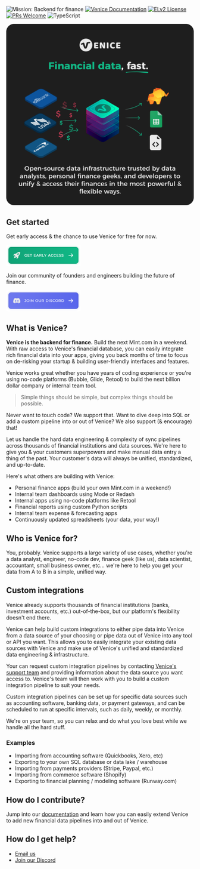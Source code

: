 ![Mission: Backend for finance](https://img.shields.io/badge/mission-Backend%20for%20finance-brightgreen)
[![Venice Documentation](https://img.shields.io/badge/read-Documentation-yellow)](http://docs.venice.is)
[![ELv2 License](https://img.shields.io/badge/license-ELv2-blue)](https://www.elastic.co/licensing/elastic-license)
[![PRs Welcome](https://img.shields.io/badge/PRs-welcome-brightgreen.svg)](https://makeapullrequest.com)
![TypeScript](https://img.shields.io/badge/language-TypeScript-blue)

<p align="center">
  <img src="/github/github.png" alt="Venice is the backend for finance" width="600"> 
</p>


## Get started

Get early access & the chance to use Venice for free for now.

<p>
  <a href="https://venice.is/early-access/apply" rel="nofollow">
    <img src="/github/early-access.png" alt="Request early access" width="200">
  </a>
</p>

Join our community of founders and engineers building the future of finance.

<p>
  <a href="https://discord.gg/gTMch6Gn2u" rel="nofollow">
    <img src="/github/join-discord.png" alt="Join us on Discord" width="200">
  </a>
</p>

## What is Venice?

**Venice is the backend for finance.** Build the next Mint.com in a weekend. With raw 
access to Venice's financial database, you can easily integrate rich 
financial data into your apps, giving you back months of time to focus on de-risking 
your startup & building user-friendly interfaces and features.

Venice works great whether you have years of coding experience or you're using
no-code platforms (Bubble, Glide, Retool) to build the next billion dollar company
or internal team tool. 

> Simple things should be simple, but complex things should be possible.

Never want to touch code? We support that. Want to dive deep into SQL or add a
custom pipeline into or out of Venice? We also support (& encourage) that!

Let us handle the hard data engineering & complexity of sync pipelines across 
thousands of financial institutions and data sources. We're here to give you &
your customers superpowers and make manual data entry a thing of the past. Your 
customer's data will always be unified, standardized, and up-to-date.

Here's what others are building with Venice:
- Personal finance apps (build your own Mint.com in a weekend!)
- Internal team dashboards using Mode or Redash
- Internal apps using no-code platforms like Retool
- Financial reports using custom Python scripts
- Internal team expense & forecasting apps
- Continuously updated spreadsheets (your data, your way!)

## Who is Venice for?

You, probably. Venice supports a large variety of use cases, whether you're a data analyst, engineer, no-code dev, finance geek (like us), data scientist, accountant, small business owner, etc... we're here to help you get your data from A to B in a simple, unified way.

## Custom integrations

Venice already supports thousands of financial institutions (banks, investment 
accounts, etc.) out-of-the-box, but our platform's flexibility doesn't end there.

Venice can help build custom integrations to either pipe data into Venice 
from a data source of your choosing or pipe data out of Venice into any tool or API you want. 
This allows you to easily integrate your existing data sources with Venice and 
make use of Venice's unified and standardized data engineering & infrastructure.

Your can request custom integration pipelines by contacting [Venice's support 
team](mailto:hi@venice.is) and providing information about the data source you 
want access to. Venice's team will then work with you to build a custom integration 
pipeline to suit your needs.

Custom integration pipelines can be set up for specific data sources such as 
accounting software, banking data, or payment gateways, and can be scheduled to 
run at specific intervals, such as daily, weekly, or monthly.

We're on your team, so you can relax and do what you love best while we handle all the
hard stuff.

### Examples

- Importing from accounting software (Quickbooks, Xero, etc)
- Exporting to your own SQL database or data lake / warehouse
- Importing from payments providers (Stripe, Paypal, etc.)
- Importing from commerce software (Shopify) 
- Exporting to financial planning / modeling software (Runway.com)

## How do I contribute?

Jump into our [documentation](https://docs.venice.is) and learn how you can easily extend Venice to add new financial data pipelines into and out of Venice.

## How do I get help?

- [Email us](mailto:hi@venice.is)
- [Join our Discord](https://discord.gg/gTMch6Gn2u)
